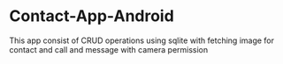 # Contact-App-Android
This app consist of CRUD operations using sqlite with fetching image for contact and call and message with camera permission
